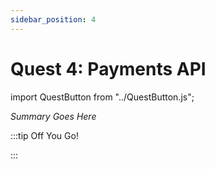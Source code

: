 ```yaml
---
sidebar_position: 4
---
```


# Quest 4: Payments API
import QuestButton from "../QuestButton.js";

_Summary Goes Here_

:::tip Off You Go!

<QuestButton text="Quest" />

:::


